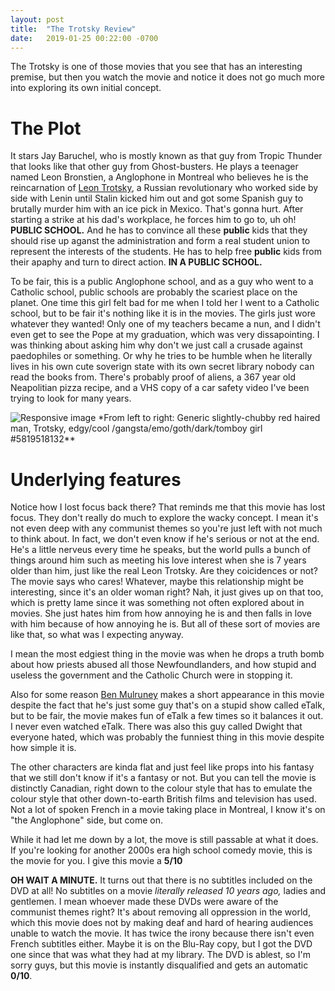 ```yaml
---
layout: post
title:  "The Trotsky Review"
date:   2019-01-25 00:22:00 -0700
---
```


The Trotsky is one of those movies that you see that has an interesting premise,
but then you watch the movie and notice it does not go much more into exploring
its own initial concept.

# The Plot
It stars Jay Baruchel, who is mostly known as that guy from Tropic Thunder that
looks like that other guy from Ghost-busters. He plays a teenager named
Leon Bronstien, a Anglophone in Montreal who believes he is the reincarnation
of [Leon Trotsky][1], a Russian revolutionary who worked side by side with
Lenin until Stalin kicked him out and got some Spanish guy to brutally murder
him with an ice pick in Mexico. That's gonna hurt. After starting a strike at
his dad's workplace, he forces him to go to, uh oh! **PUBLIC SCHOOL.** And he
has to convince all these **public** kids that they should rise up aganst the
administration and form a real student union to represent the interests of the
students. He has to help free **public** kids from their apaphy and turn to
direct action. **IN A PUBLIC SCHOOL.**

To be fair, this is a public Anglophone school, and as a guy who went to a
Catholic school, public schools are probably the scariest place on the planet.
One time this girl felt bad for me when I told her I went to a Catholic school,
but to be fair it's nothing like it is in the movies. The girls just wore
whatever they wanted! Only one of my teachers became a nun, and I didn't even
get to see the Pope at my graduation, which was very dissapointing. I was
thinking about asking him why don't we just call a crusade against paedophiles
or something. Or why he tries to be humble when he literally lives in his own
cute soverign state with its own secret library nobody can read the books from.
There's probably proof of aliens, a 367 year old Neapolitian pizza recipe, and a
VHS copy of a car safety video I've been trying to look for many years.

<img src="{{site.url}}/assets/thetrotsky.jpg" class="img-fluid" alt="Responsive image">
*From left to right: Generic slightly-chubby red haired man, Trotsky, edgy/cool
/gangsta/emo/goth/dark/tomboy girl #5819518132**

# Underlying features
Notice how I lost focus back there? That reminds me that this movie has lost
focus. They don't really do much to explore the wacky concept. I mean it's not
even deep with any communist themes so you're just left with not much to think
about. In fact, we don't even know if he's serious or not at the end. He's a
little nerveus every time he speaks, but the world pulls a bunch of things
around him such as meeting his love interest when she is 7 years older than him,
just like the real Leon Trotsky. Are they coicidences or not? The movie says who
cares! Whatever, maybe this relationship might be interesting, since it's an
older woman right? Nah, it just gives up on that too, which is pretty lame since
it was something not often explored about in movies. She just hates him from how
annoying he is and then falls in love with him because of how annoying he is.
But all of these sort of movies are like that, so what was I expecting anyway.

I mean the most edgiest thing in the movie was when he drops a truth bomb about
how priests abused all those Newfoundlanders, and how stupid and useless the
government and the Catholic Church were in stopping it.

Also for some reason [Ben Mulruney][2] makes a short appearance in this movie
despite the fact that he's just some guy that's on a stupid show called eTalk,
but to be fair, the movie makes fun of eTalk a few times so it balances it out.
I never even watched eTalk. There was also this guy called Dwight that everyone
hated, which was probably the funniest thing in this movie despite how simple it
is.

The other characters are kinda flat and just feel like props into his fantasy
that we still don't know if it's a fantasy or not. But you can tell the movie
is distinctly Canadian, right down to the colour style that has to emulate
the colour style that other down-to-earth British films and television has used.
Not a lot of spoken French in a movie taking place in Montreal, I know it's on
"the Anglophone" side, but come on.

While it had let me down by a lot, the move is still passable at what it does.
If you're looking for another 2000s era high school comedy movie, this is the
movie for you. I give this movie a **5/10**

**OH WAIT A MINUTE.** It turns out that there is no subtitles included on the
DVD at all! No subtitles on a movie *literally released 10 years ago,* ladies
and gentlemen. I mean whoever made these DVDs were aware of the communist themes
right? It's about removing all oppression in the world, which this movie does
not by making deaf and hard of hearing audiences unable to watch the movie. It
has twice the irony because there isn't even French subtitles either. Maybe it
is on the Blu-Ray copy, but I got the DVD one since that was what they had at my
library. The DVD is ablest, so I'm sorry guys, but this movie is instantly
disqualified and gets an automatic **0/10**.


[1]: https://en.wikipedia.org/wiki/Leon_Trotsky
[2]: https://en.wikipedia.org/wiki/Ben_Mulroney
